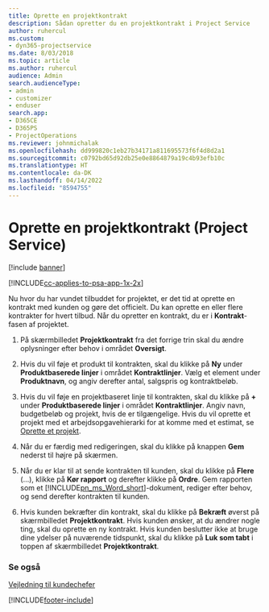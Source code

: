 ```yaml
---
title: Oprette en projektkontrakt
description: Sådan opretter du en projektkontrakt i Project Service
author: ruhercul
ms.custom:
- dyn365-projectservice
ms.date: 8/03/2018
ms.topic: article
ms.author: ruhercul
audience: Admin
search.audienceType:
- admin
- customizer
- enduser
search.app:
- D365CE
- D365PS
- ProjectOperations
ms.reviewer: johnmichalak
ms.openlocfilehash: dd999820c1eb27b34171a811695573f6f4d8d2a1
ms.sourcegitcommit: c0792bd65d92db25e0e8864879a19c4b93efb10c
ms.translationtype: HT
ms.contentlocale: da-DK
ms.lasthandoff: 04/14/2022
ms.locfileid: "8594755"
---
```

# <a name="create-a-project-contract-project-service"></a>Oprette en projektkontrakt (Project Service)

[!include [banner](../includes/psa-now-project-operations.md)]

[!INCLUDE[cc-applies-to-psa-app-1x-2x](../includes/cc-applies-to-psa-app-1x-2x.md)]

Nu hvor du har vundet tilbuddet for projektet, er det tid at oprette en kontrakt med kunden og gøre det officielt. Du kan oprette en eller flere kontrakter for hvert tilbud. Når du opretter en kontrakt, du er i **Kontrakt**-fasen af projektet.  
  
1. På skærmbilledet **Projektkontrakt** fra det forrige trin skal du ændre oplysninger efter behov i området **Oversigt**.  
  
2. Hvis du vil føje et produkt til kontrakten, skal du klikke på **Ny** under **Produktbaserede linjer** i området **Kontraktlinjer**. Vælg et element under **Produktnavn**, og angiv derefter antal, salgspris og kontraktbeløb.  
  
3. Hvis du vil føje en projektbaseret linje til kontrakten, skal du klikke på **+** under **Produktbaserede linjer** i området **Kontraktlinjer**. Angiv navn, budgetbeløb og projekt, hvis de er tilgængelige. Hvis du vil oprette et projekt med et arbejdsopgavehierarki for at komme med et estimat, se [Oprette et projekt](../psa/create-project.md).  
  
4. Når du er færdig med redigeringen, skal du klikke på knappen **Gem** nederst til højre på skærmen.  
  
5. Når du er klar til at sende kontrakten til kunden, skal du klikke på **Flere** (...), klikke på **Kør rapport** og derefter klikke på **Ordre**. Gem rapporten som et [!INCLUDE[pn_ms_Word_short](../includes/pn-ms-word-short.md)]-dokument, rediger efter behov, og send derefter kontrakten til kunden.  
  
6. Hvis kunden bekræfter din kontrakt, skal du klikke på **Bekræft** øverst på skærmbilledet **Projektkontrakt**. Hvis kunden ønsker, at du ændrer nogle ting, skal du oprette en ny kontrakt. Hvis kunden beslutter ikke at bruge dine ydelser på nuværende tidspunkt, skal du klikke på **Luk som tabt** i toppen af skærmbilledet **Projektkontrakt**.  
  
### <a name="see-also"></a>Se også  
 [Vejledning til kundechefer](../psa/account-manager-guide.md)


[!INCLUDE[footer-include](../includes/footer-banner.md)]
